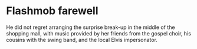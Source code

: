 Flashmob farewell=================


He did not regret arranging the surprise break-up in the middle of the shopping mall, with music provided by her friends from the gospel choir, his cousins with the swing band, and the local Elvis impersonator.
